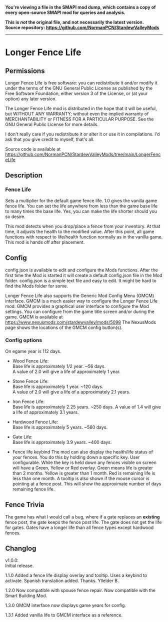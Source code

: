 **You're viewing a file in the SMAPI mod dump, which contains a copy of every open-source SMAPI mod
for queries and analysis.**

**This is _not_ the original file, and not necessarily the latest version.**  
**Source repository: https://github.com/NormanPCN/StardewValleyMods**

----

# Longer Fence Life

## Permissions

Longer Fence Life is free software: you can redistribute it and/or modify it under the terms of the GNU General Public License
as published by the Free Software Foundation, either version 3 of the License, or (at your option) any later version.

The Longer Fence Life mod is distributed in the hope that it will be useful, but WITHOUT ANY WARRANTY;
without even the implied warranty of MERCHANTABILITY or FITNESS FOR A PARTICULAR PURPOSE.
See the GNU General Public License for more details.

I don't really care if you redistribute it or alter it or use it in compilations.
I'd ask that you give credit to myself, that's all.

Source code is available at
https://github.com/NormanPCN/StardewValleyMods/tree/main/LongerFenceLife

## Description

### Fence Life
Sets a multiplier for the default game fence life. 1.0 gives the vanilla game fence life.
You can set the life anywhere from less than the game base life to many times the base life. Yes, you can make the life shorter should you so desire.

This mod detects when you drop/place a fence from your inventory. At that time, it adjusts the health to the modified value.
After this point, all game functions with respect to life/health function normally as in the vanilla game. This mod is hands off after placement.

## Config

config.json is available to edit and configure the Mods functions.
 After the first time the Mod is started it will create a default config.json file in the Mod folder.
 config.json is a simple text file and easy to edit. It might be hard to find the Mods folder for some.

Longer Fence Life also supports the Generic Mod Config Menu (GMCM) interface.
GMCM is a much easier way to configure the Longer Fence Life mod.
GMCM provides a graphical user interface to configure the Mod settings.
You can configure from the game title screen and/or during the game.
GMCM is available at https://www.nexusmods.com/stardewvalley/mods/5098
The NexusMods page shows the locations of the GMCM config button(s).

### Config options

On egame year is 112 days.

- Wood Fence Life:  
Base life is approximately 1/2 year. ~56 days.  
A value of 2.0 will give a life of approximately 1 year.

- Stone Fence Life:  
Base life is approximately 1 year. ~120 days.  
A value of 2.0 will give a life of a approximately 2.1 years.

- Iron Fence Life:  
Base life is approximately 2.25 years. ~250 days. 
A value of 1.4 will give a life of approximately 3.1 years.

- Hardwood Fence Life:  
Base life is approximately 5 years. ~560 days.

- Gate Life:  
Base life is approximately 3.9 years. ~400 days.

- Fence life keybind
The mod can also display the health/life status of your fences. 
You do this by holding down a specific key. User configurable. 
While the key is held down any fences visible on screen will have a Green, Yellow or Red overlay. 
Green means life is greater than 2 months. Yellow is greater than 1 month. Red is remaining life is less than one month. 
A tooltip is also shown if the mouse cursor is pointing at a fence post. 
This will show the approximate number of days remaining fence life.


## Fence Trivia
The game has what I would call a bug, where if a gate replaces an **existing** fence post, the gate keeps the fence post life. 
The gate does not get the life for gates. Gates have a longer life than all fence types except hardwood fences.

## Changlog

v1.0.0:  
 Initial release. 

 1.1.0
 Added a fence life display overlay and tooltip. Uses a keybind to activate.
 Spanish translation added. Thanks. Yllelder B.

 1.2.0
 Now compatible with spouse fence repair.
 Now compatible with the Smart Building Mod.

 1.3.0
 GMCM interface now displays game years for config.

 1.3.1
 Added vanilla life to GMCM interface as a reference.
